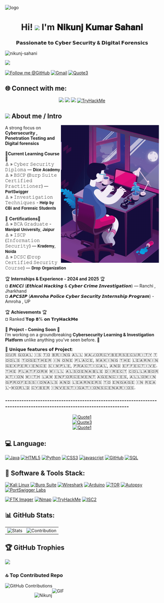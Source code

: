![logo](https://user-images.githubusercontent.com/95478989/198955082-6e78ebb5-e1e4-49f9-8d32-6e5af3984dcd.gif)
  <h1 align="center">Hi! <img src="https://media.giphy.com/media/hvRJCLFzcasrR4ia7z/giphy.gif" width="35"> I'm 𝐍𝐢𝐤𝐮𝐧𝐣 𝐊𝐮𝐦𝐚𝐫 𝐒𝐚𝐡𝐚𝐧𝐢</h1>
<h3 align="center">𝗣𝗮𝘀𝘀𝗶𝗼𝗻𝗮𝘁𝗲 𝘁𝗼 𝗖𝘆𝗯𝗲𝗿 𝗦𝗲𝗰𝘂𝗿𝗶𝘁𝘆 & 𝗗𝗶𝗴𝗶𝘁𝗮𝗹 𝗙𝗼𝗿𝗲𝗻𝘀𝗶𝗰𝘀</h3>

<p align="left"> <img src="https://komarev.com/ghpvc/?username=nikunj-sahani&label=Profile%20views&color=0e75b6&style=flat" alt="nikunj-sahani" /> </p>

<p><a href="https://github.com/DenverCoder1/readme-typing-svg"><img src="https://readme-typing-svg.herokuapp.com?lines=Always+learn+New+Idea's;Cyber+Security+and+Ethical+Hacking;Cyber+Crime+Investigation;Penetration+Testing&amp;center=true&amp;width=500&amp;height=50"></a></p>

<a href="https://github.com/Nikunj-Sahani"><img src="https://img.shields.io/badge/Follow%20me%20%40GitHub-100000?style=for-the-badge&logo=github&logoColor=white" alt="Follow me @GitHub"></a>
<a href="mailto:nikunj.asustuf@gmail.com"><img src="https://img.shields.io/badge/Professional%20work%20%40Gmail-D14836?style=for-the-badge&logo=gmail&logoColor=white" alt="Gmail"></a>
<a href="#"><img src="https://img.shields.io/badge/You%20can%20Meet%20me%20in%20Delhi%20-0000FF?style=for-the-badge&logoColor=black" alt="Quote3"></a>

## 🌐 Connect with me:
<p align="center">
<a href="https://www.linkedin.com/in/nikunj-kumar-sahani-4a82b4247/"><img src="https://img.shields.io/badge/linkedin-%230077B5.svg?&amp;style=for-the-badge&amp;logo=linkedin&amp;logoColor=white"></a>
<a href="https://www.instagram.com/cyber_kavnik/"><img src="https://img.shields.io/badge/instagram-%23E4405F.svg?&amp;style=for-the-badge&amp;logo=instagram&amp;logoColor=white"></a>
<a href="https://www.youtube.com/Cyber_KavNik"><img src="https://img.shields.io/badge/YouTube-%23FF0000.svg?&style=for-the-badge&logo=youtube&logoColor=white"></a>
<a href="https://tryhackme.com/p/nikunjsahani"><img src="https://img.shields.io/badge/TryHackMe-0b1524?style=for-the-badge&logo=tryhackme&logoColor=white" alt="TryHackMe"></a><p/>

<h2 id="-connect-with-me"><img src="https://media.giphy.com/media/iY8CRBdQXODJSCERIr/giphy.gif" width="30px"> About me / Intro</h2>

<p><img align="right" src="https://github.com/Nikunj-Sahani/Nikunj-Sahani/blob/main/Load.gif" alt="Nikunj"></p>

A strong focus on **Cybersecurity , Penetration Testing and Digital forensics** <br>
<br>🎀**Current Learning Course**🎀<br>♙ » 𝙲𝚢𝚋𝚎𝚛 𝚂𝚎𝚌𝚞𝚛𝚒𝚝𝚢 𝙳𝚒𝚙𝚕𝚘𝚖𝚊 — 𝗗𝗶𝗰𝗲 𝗔𝗰𝗮𝗱𝗲𝗺𝘆 <br>♙ » 𝙱𝚂𝙲𝙿 (𝙱𝚞𝚛𝚙 𝚂𝚞𝚒𝚝𝚎 𝙲𝚎𝚛𝚝𝚒𝚏𝚒𝚎𝚍 𝙿𝚛𝚊𝚌𝚝𝚒𝚝𝚒𝚘𝚗𝚎𝚛) — 𝗣𝗼𝗿𝘁𝗦𝘄𝗶𝗴𝗴𝗲𝗿 <br>♙ » 𝙸𝚗𝚟𝚎𝚜𝚝𝚒𝚐𝚊𝚝𝚒𝚘𝚗 𝚃𝚎𝚌𝚑𝚗𝚒𝚚𝚞𝚎𝚜 - 𝗛𝗲𝗹𝗽 𝗯𝘆 𝗖𝗕𝗶 𝗮𝗻𝗱 𝗙𝗼𝗿𝗲𝗻𝘀𝗶𝗰 𝗦𝘁𝘂𝗱𝗲𝗻𝘁𝘀
<br><br>🎀 **Certifications**🎀<br>♙ » 𝙱𝙲𝙰 𝙶𝚛𝚊𝚍𝚞𝚊𝚝𝚎 - 𝗠𝗮𝗻𝗶𝗽𝗮𝗹 𝗨𝗻𝗶𝘃𝗲𝗿𝘀𝗶𝘁𝘆, 𝗝𝗮𝗶𝗽𝘂𝗿<br>♙ » 𝙸𝚂𝙲𝙿 (𝙸𝚗𝚏𝚘𝚛𝚖𝚊𝚝𝚒𝚘𝚗 𝚂𝚎𝚌𝚞𝚛𝚒𝚝𝚢) — 𝗞𝗿𝗮𝗱𝗲𝗺𝘆, 𝗡𝗼𝗶𝗱𝗮<br>♙ » 𝙳𝙲𝚂𝙲 (𝙳𝚛𝚘𝚙 𝙲𝚎𝚛𝚝𝚒𝚏𝚒𝚎𝚍 𝚂𝚎𝚌𝚞𝚛𝚒𝚝𝚢 𝙲𝚘𝚞𝚛𝚜𝚎) — 𝗗𝗿𝗼𝗽 𝗢𝗿𝗴𝗮𝗻𝗶𝘇𝗮𝘁𝗶𝗼𝗻<br>
<br>🏆 **Internships & Experience - 2024 and 2025** 🏆<br> ¤ 𝙀𝙃𝘾𝘾𝙞 (𝙀𝙩𝙝𝙞𝙘𝙖𝙡 𝙃𝙖𝙘𝙠𝙞𝙣𝙜 & 𝘾𝙮𝙗𝙚𝙧 𝘾𝙧𝙞𝙢𝙚 𝙄𝙣𝙫𝙚𝙨𝙩𝙞𝙜𝙖𝙩𝙞𝙤𝙣) — Ranchi , Jharkhand  <br> ¤ 𝘼𝙋𝘾𝙎𝙄𝙋 (𝘼𝙢𝙧𝙤𝙝𝙖 𝙋𝙤𝙡𝙞𝙘𝙚  𝘾𝙮𝙗𝙚𝙧 𝙎𝙚𝙘𝙪𝙧𝙞𝙩𝙮 𝙄𝙣𝙩𝙚𝙧𝙣𝙨𝙝𝙞𝙥 𝙋𝙧𝙤𝙜𝙧𝙖𝙢) - Amroha , UP<br><br>🏆 **Achievements** 🏆<br> ¤ Ranked 𝗧𝗼𝗽 𝟴% 𝗼𝗻 𝗧𝗿𝘆𝗛𝗮𝗰𝗸𝗠𝗲<br>
<br>💢 **Project - Coming Soon** 💢<br>I’m working on a groundbreaking **Cybersecurity Learning & Investigation Platform** unlike anything you’ve seen before. 🚀

🔐 𝗨𝗻𝗶𝗾𝘂𝗲 𝗳𝗲𝗮𝘁𝘂𝗿𝗲𝘀 𝗼𝗳 𝗣𝗿𝗼𝗷𝗲𝗰𝘁:
<br>​🇴​​🇺​​🇷​ ​🇬​​🇴​​🇦​​🇱​ ​🇮​​🇸​ ​🇹​​🇴​ ​🇧​​🇷​​🇮​​🇳​​🇬​ ​🇦​​🇱​​🇱​ ​🇲​​🇦​​🇯​​🇴​​🇷​ ​🇨​​🇾​​🇧​​🇪​​🇷​​🇸​​🇪​​🇨​​🇺​​🇷​​🇮​​🇹​​🇾​ ​🇹​​🇴​​🇴​​🇱​​🇸​ ​🇹​​🇴​​🇬​​🇪​​🇹​​🇭​​🇪​​🇷​ ​🇮​​🇳​ ​🇴​​🇳​​🇪​ ​🇵​​🇱​​🇦​​🇨​​🇪​, ​🇲​​🇦​​🇰​​🇮​​🇳​​🇬​ ​🇹​​🇭​​🇪​ ​🇱​​🇪​​🇦​​🇷​​🇳​​🇮​​🇳​​🇬​ ​🇪​​🇽​​🇵​​🇪​​🇷​​🇮​​🇪​​🇳​​🇨​​🇪​ ​🇸​​🇮​​🇲​​🇵​​🇱​​🇪​, ​🇵​​🇷​​🇦​​🇨​​🇹​​🇮​​🇨​​🇦​​🇱​, ​🇦​​🇳​​🇩​ ​🇪​​🇫​​🇫​​🇪​​🇨​​🇹​​🇮​​🇻​​🇪​.
<br>​🇹​​🇭​​🇪​ ​🇵​​🇱​​🇦​​🇹​​🇫​​🇴​​🇷​​🇲​ ​🇼​​🇮​​🇱​​🇱​ ​🇦​​🇱​​🇸​​🇴​ ​🇪​​🇳​​🇦​​🇧​​🇱​​🇪​ ​🇩​​🇮​​🇷​​🇪​​🇨​​🇹​ ​🇨​​🇴​​🇱​​🇱​​🇦​​🇧​​🇴​​🇷​​🇦​​🇹​​🇮​​🇴​​🇳​ ​🇼​​🇮​​🇹​​🇭​ ​🇱​​🇦​​🇼​ ​🇪​​🇳​​🇫​​🇴​​🇷​​🇨​​🇪​​🇲​​🇪​​🇳​​🇹​ ​🇦​​🇬​​🇪​​🇳​​🇨​​🇮​​🇪​​🇸​, ​🇦​​🇱​​🇱​​🇴​​🇼​​🇮​​🇳​​🇬​ ​🇵​​🇷​​🇴​​🇫​​🇪​​🇸​​🇸​​🇮​​🇴​​🇳​​🇦​​🇱​​🇸​ ​🇦​​🇳​​🇩​ ​🇱​​🇪​​🇦​​🇷​​🇳​​🇪​​🇷​​🇸​ ​🇹​​🇴​ ​🇪​​🇳​​🇬​​🇦​​🇬​​🇪​ ​🇮​​🇳​ ​🇷​​🇪​​🇦​​🇱​-​🇼​​🇴​​🇷​​🇱​​🇩​ ​🇨​​🇾​​🇧​​🇪​​🇷​ ​🇮​​🇳​​🇻​​🇪​​🇸​​🇹​​🇮​​🇬​​🇦​​🇹​​🇮​​🇴​​🇳​ ​🇸​​🇨​​🇪​​🇳​​🇦​​🇷​​🇮​​🇴​​🇸​.

### ----------------------------------------------------------------------------------------------------------------------
<p align="center">
<a href="#"><img src="https://img.shields.io/badge/“Knowledge%20my%20sword%20,%20cybersecurity%20my%20shield%20--%20Defender%20of%20data%20,%20warrior%20of%20cyberspace”-FEDC00?style=for-the-badge&logoColor=black" alt="Quote1"></a><br>
<a href="#"><img src="https://img.shields.io/badge/We%20are%20the%20guardians%20of%20digital%20space-0000FF?style=for-the-badge&logoColor=black" alt="Quote3"></a><br>
<a href="#"><img src="https://img.shields.io/badge/“In%20the%20world%20of%20Cyber%20Shadow%20,%20I%20Follow%20the%20Evidence%20--%20Digital%20footprints%20never%20Lies%20,%20I%20make%20them%20Speak”-FEDC00?style=for-the-badge&logoColor=black" alt="Quote1"></a><br>
</p>

## 💻 Language:

<!-- First row -->
<a href="https://www.oracle.com/java/"><img src="https://img.shields.io/badge/Java-007396.svg?style=for-the-badge&logo=java&logoColor=white" alt="Java"></a>
<a href="https://developer.mozilla.org/en-US/docs/Web/HTML"><img src="https://img.shields.io/badge/HTML5-E34F26.svg?style=for-the-badge&logo=html5&logoColor=white" alt="HTML5"></a>
<a href="https://www.python.org/"><img src="https://img.shields.io/badge/Python-3670A0.svg?style=for-the-badge&logo=python&logoColor=white" alt="Python"></a>
<a href="https://developer.mozilla.org/en-US/docs/Web/CSS"><img src="https://img.shields.io/badge/CSS3-1572B6.svg?style=for-the-badge&logo=css3&logoColor=white" alt="CSS3"></a>
<a href="https://developer.mozilla.org/en-US/docs/Web/JavaScript"><img src="https://img.shields.io/badge/Javascript-F7DF1E.svg?style=for-the-badge&amp;logo=javascript&amp;logoColor=black" alt="javascript"></a>
<a href="https://github.com/"><img src="https://img.shields.io/badge/GitHub-181717.svg?style=for-the-badge&logo=github&logoColor=white" alt="GitHub"></a>
<a href="https://www.mysql.com/"><img src="https://img.shields.io/badge/SQL-4479A1.svg?style=for-the-badge&logo=mysql&logoColor=white" alt="SQL"></a>


## 🤖 Software & Tools Stack:
<a href="https://www.kali.org/"><img src="https://img.shields.io/badge/Kali%20Linux-557C94.svg?style=for-the-badge&logo=kali-linux&logoColor=white" alt="Kali Linux"></a>
<a href="https://portswigger.net/burp"><img src="https://img.shields.io/badge/Burp%20Suite-EE7624.svg?style=for-the-badge&logo=burpsuite&logoColor=white" alt="Burp Suite"></a>
<a href="https://www.wireshark.org/"><img src="https://img.shields.io/badge/Wireshark-1A75CF.svg?style=for-the-badge&logo=wireshark&logoColor=white" alt="Wireshark"></a>
<a href="https://www.arduino.cc/"><img src="https://img.shields.io/badge/Arduino-00979D.svg?style=for-the-badge&logo=arduino&logoColor=white" alt="Arduino"></a>
<a href="https://www.torproject.org/"><img src="https://img.shields.io/badge/TOR-7E4798.svg?style=for-the-badge&logo=tor-project&logoColor=white" alt="TOR"></a>
<a href="https://www.sleuthkit.org/autopsy/"><img src="https://img.shields.io/badge/Autopsy-000000.svg?style=for-the-badge&logo=autopsy&logoColor=white" alt="Autopsy"></a>
<a href="https://portswigger.net/web-security"><img src="https://img.shields.io/badge/PortSwigger%20Labs-EE7624.svg?style=for-the-badge&logo=portswigger&logoColor=white" alt="PortSwigger Labs"></a>

<a href="https://accessdata.com/product-download/ftk-imager-version-4-2"><img src="https://img.shields.io/badge/FTK%20Imager-0078D7.svg?style=for-the-badge&logo=ftk&logoColor=white" alt="FTK Imager"></a>
<a href="https://nmap.org/"><img src="https://img.shields.io/badge/Nmap-9BE051.svg?style=for-the-badge&logo=nmap&logoColor=black" alt="Nmap"></a>
<a href="https://tryhackme.com/"><img src="https://img.shields.io/badge/TryHackMe-FF0000.svg?style=for-the-badge&logo=tryhackme&logoColor=white" alt="TryHackMe"></a>
<a href="https://www.isc2.org/"><img src="https://img.shields.io/badge/ISC2-1F4788.svg?style=for-the-badge&logo=isc2&logoColor=white" alt="ISC2"></a></p>

## 📊 GitHub Stats:
<table>
  <tr>
    <td>
      <img src="https://github-readme-stats.vercel.app/api?username=Nikunj-Sahani&theme=neon&hide_border=false&include_all_commits=true&count_private=true" alt="Stats"/>
    </td>
    <td>
      <img src="https://nirzak-streak-stats.vercel.app/?user=Nikunj-Sahani&theme=neon&hide_border=false" alt="Contribution"/>
    </td>
  </tr>
</table>

## 🏆 GitHub Trophies
![](https://github-profile-trophy.vercel.app/?username=Nikunj-Sahani&theme=tokyonight&no-frame=false&no-bg=false&margin-w=4)

### 🔝 Top Contributed Repo
<p> 
  <img src="https://github-contributor-stats.vercel.app/api?username=Nikunj-Sahani&limit=5&theme=tokyonight&combine_all_yearly_contributions=true" alt="GitHub Contributions">
  <img align="right" src="https://media.giphy.com/media/cj87CxfRtrUifF3Ryk/giphy.gif" height="280" width="350" alt="GIF"></p>

<p><img align="right" src="https://user-images.githubusercontent.com/74038190/212741999-016fddbd-617a-4448-8042-0ecf907aea25.gif" alt="Nikunj"></p>


